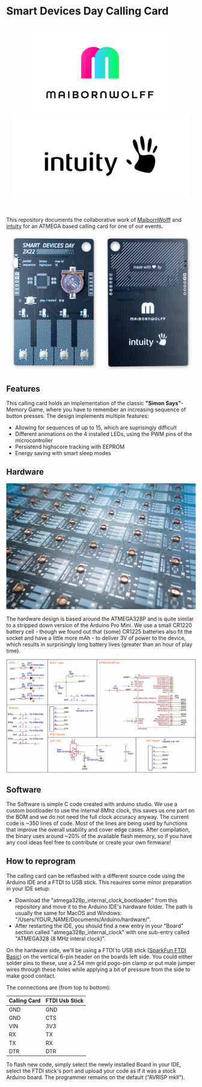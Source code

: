 # Smart Devices Day Calling Card

<br />

<section align="center" style="text-align:center;">
    <img style="background-color:white; height:160px; padding:30px;" src="docs/maibornwolff.png"/>
    <img style="background-color:white; height:160px; padding:30px;" src="docs/intuity.png"/>  
</section>
  
<br />
<br />
  
This repository documents the collaborative work of [MaibornWolff](https://maibornwolff.de) and [intuity](https://www.intuity.de/) for an ATMEGA based calling card for one of our events.

<img src="docs/front_back.jpg"/> 

## Features

This calling card holds an implementation of the classic __"Simon Says"__-Memory Game, where you have to remember an increasing sequence of button presses.
The design implements multiple features:
- Allowing for sequences of up to 15, which are suprisingly difficult
- Different animations on the 4 installed LEDs, using the PWM pins of the microcontroller
- Persistend highscore tracking with EEPROM
- Energy saving with smart sleep modes

## Hardware

<img src="docs/assembly.jpg"/> 

The hardware design is based around the ATMEGA328P and is quite similar to a stripped down version of the Arduino Pro Mini.
We use a small CR1220 battery cell - though we found out that (some) CR1225 batteries also fit the socket and have a little more mAh - to deliver 3V of power to the device, which results in surprisingly long battery lives (greater than an hour of play time).

<img src="docs/schematic.png"/> 

## Software

The Software is simple C code created with arduino studio.
We use a custom bootloader to use the internal 8Mhz clock, this saves us one part on the BOM and we do not need the full clock accuracy anyway.
The current code is ~350 lines of code. Most of the lines are being used by functions that improve the overall usability and cover edge cases.
After compilation, the binary uses around ~20% of the available flash memory, so if you have any cool ideas feel free to contribute or create your own firmware!

## How to reprogram

The calling card can be reflashed with a different source code using the Arduino IDE and a FTDI to USB stick. This reauires some minor preparation in your IDE setup: 

- Download the "atmega328p_internal_clock_bootloader" from this repository and move it to the Arduino IDE's hardware folder. The path is usually the same for MacOS and Windows: "/Users/YOUR_NAME/Documents/Arduino/hardware/".
- After restarting the IDE, you should find a new entry in your "Board" section called "atmega328p_internal_clock" with one sub-entry called "ATMEGA328 (8 MHz interal clock)".

On the hardware side, we'll be using a FTDI to USB stick ([SparkFun FTDI Basic](https://www.sparkfun.com/products/9873)) on the vertical 6-pin header on the boards left side. You could either solder pins to these, use a 2.54 mm grid pogo-pin clamp or put male jumper wires through these holes while applying a bit of pressure from the side to make good contact.

The connections are (from top to bottom): 

| Calling Card  | FTDI Usb Stick |
| ------------- | ------------- |
| GND  | GND  |
| GND  | CTS  |
| VIN  | 3V3  |
| RX  | TX  |
| TX  | RX  |
| DTR  | DTR  |

To flash new code, simply select the newly installed Board in your IDE, select the FTDI stick's port and upload your code as if it was a stock Arduino board. The programmer remains on the default ("AVRISP mkll").